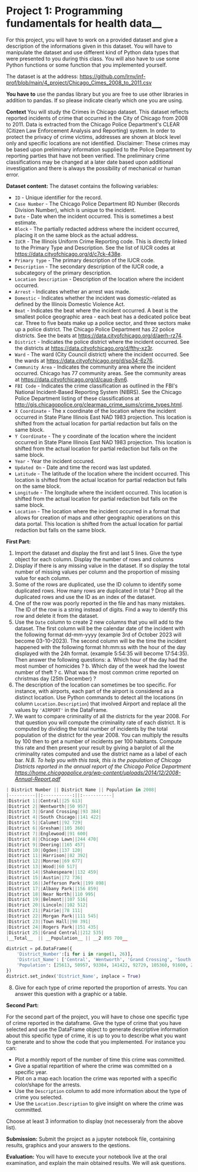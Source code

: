 # Project 1: Programming fundamentals for health data__

For this project, you will have to work on a provided dataset and give a description of the informations given in this dataset. You will have to manipulate the dataset and use different kind of Python data types that were presented to you during this class. You will also have to use some Python functions or some function that you implemented yourself.

The dataset is at the address: https://github.com/lrnv/inf-prof/blob/main/4_project/Chicago_Cimes_2008_to_2011.csv

**You have to** use the pandas library but you are free to use other libraries in addition to pandas. If so please indicate clearly which one you are using.

**Context** You will study the Crimes in Chicago dataset. This dataset reflects reported incidents of crime that occurred in the City of Chicago from 2008 to 2011. Data is extracted from the Chicago Police Department's CLEAR (Citizen Law Enforcement Analysis and Reporting) system. In order to protect the privacy of crime victims, addresses are shown at block level only and specific locations are not identified. Disclaimer: These crimes may be based upon preliminary information supplied to the Police Department by reporting parties that have not been verified. The preliminary crime classifications may be changed at a later date based upon additional investigation and there is always the possibility of mechanical or human error.

**Dataset content:** The dataset contains the following variables: 
*   `ID` - Unique identifier for the record.
*   `Case Number` - The Chicago Police Department RD Number (Records Division Number), which is unique to the incident.
*   `Date` - Date when the incident occurred. This is sometimes a best estimate.
*   `Block` - The partially redacted address where the incident occurred, placing it on the same block as the actual address.
*   `IUCR` - The Illinois Uniform Crime Reporting code. This is directly linked to the Primary Type and Description. See the list of IUCR codes at https://data.cityofchicago.org/d/c7ck-438e.
*   `Primary type` - The primary description of the IUCR code.
*   `Description` - The secondary description of the IUCR code, a subcategory of the primary description.
*   `Location Description` - Description of the location where the incident occurred.
*    `Arrest` - Indicates whether an arrest was made.
*    `Domestic` - Indicates whether the incident was domestic-related as defined by the Illinois Domestic Violence Act.
*   `Beat` - Indicates the beat where the incident occurred. A beat is the smallest police geographic area - each beat has a dedicated police beat car. Three to five beats make up a police sector, and three sectors make up a police district. The Chicago Police Department has 22 police districts. See the beats at https://data.cityofchicago.org/d/aerh-rz74.
*   `District` - Indicates the police district where the incident occurred. See the districts at https://data.cityofchicago.org/d/fthy-xz3r.
*   `Ward` - The ward (City Council district) where the incident occurred. See the wards at https://data.cityofchicago.org/d/sp34-6z76.
*   `Community Area` - Indicates the community area where the incident occurred. Chicago has 77 community areas. See the community areas at https://data.cityofchicago.org/d/cauq-8yn6.
*   `FBI Code` - Indicates the crime classification as outlined in the FBI's National Incident-Based Reporting System (NIBRS). See the Chicago Police Department listing of these classifications at http://gis.chicagopolice.org/clearmap_crime_sums/crime_types.html.
*   `X Coordinate` - The x coordinate of the location where the incident occurred in State Plane Illinois East NAD 1983 projection. This location is shifted from the actual location for partial redaction but falls on the same block.
*   `Y Coordinate` - The y coordinate of the location where the incident occurred in State Plane Illinois East NAD 1983 projection. This location is shifted from the actual location for partial redaction but falls on the same block.
*   `Year` - Year the incident occured.
*   `Updated On` - Date and time the record was last updated.
*   `Latitude` - The latitude of the location where the incident occurred. This location is shifted from the actual location for partial redaction but falls on the same block.
*   `Longitude` - The longitude where the incident occurred. This location is shifted from the actual location for partial redaction but falls on the same block.
*   `Location` - The location where the incident occurred in a format that allows for creation of maps and other geographic operations on this data portal. This location is shifted from the actual location for partial redaction but falls on the same block.


**First Part:**

1. Import the dataset and display the first and last 5 lines. Give the type object for each column. Display the number of rows and columns
2. Display if there is any missing value in the dataset. If so display the total number of missing values per column and the proportion of missing value for each column.
3. Some of the rows are duplicated, use the ID column to identify some duplicated rows. How many rows are duplicated in total ? Drop all the duplicated rows and use the ID as an index of the dataset.
4. One of the row was poorly reported in the file and has many mistakes. The ID of the row is a string instead of digits. Find a way to identify this row and delete it from the dataset.
5. Use the `Date` column to create 2 new columns that you will add to the dataset. The first column will be the calendar date of the incident with the following format dd-mm-yyyy (example 3rd of October 2023 will become 03-10-2023). The second column will be the time the incident happened with the following format hh:mm:ss with the hour of the day displayed with the 24h format. (example 5:54:35 will become 17:54:35). Then answer the following questions:
    a. Which hour of the day had the most number of homicides ?
    b. Which day of the week had the lowest number of theft ?
    c. What was the most common crime reported on christmas day (25th December) ?
6. The description of the location can sometimes be too specific. For instance,  with airports, each part of the airport is considered as a distinct location. Use Python commands to detect all the locations (in column `Location.Description`) that involved Airport and replace all the values by `'AIRPORT'` in the DataFrame.
7. We want to compare criminality of all the districts for the year 2008. For that question you will compute the criminality rate of each district. It is computed by dividing the total number of incidents by the total population of the district for the year 2008. You can multiply the results by 100 then to get a number of incidents per 100 habitants. Compute this rate and then present your result by giving a barplot of all the criminality rates computed and use the district name as a label of each bar. _N.B. To help you with this task, this is the population of Chicago Districts reported in the annual report of the Chicago Police Department https://home.chicagopolice.org/wp-content/uploads/2014/12/2008-Annual-Report.pdf_

```python
| District Number || District Name || Population in 2008|
|----------||:-----------:||:-----------|
|District 1||Central||25 613|
|District 2||Wentworth||50 957|
|District 3||Grand Crossing||93 384|
|District 4||South Chicago||141 422|
|District 5||Calumet||92 729|
|District 6||Gresham||105 360|
|District 7||Englewood||91 600|
|District 8||Chicago Lawn||244 470|
|District 9||Deering||165 457|
|District 10||Ogden||137 120|
|District 11||Harrison||82 392|
|District 12||Monroe||69 677|
|District 13||Wood||60 517|
|District 14||Shakespeare||132 459|
|District 15||Austin||72 736|
|District 16||Jefferson Park||199 898|
|District 17||Albany Park||156 859|
|District 18||Near North||110 995|
|District 19||Belmont||107 516|
|District 20||Lincoln||102 512|
|District 21||Pairie||78 111|
|District 22||Morgan Park||111 545|
|District 23||Town Hall||98 391|
|District 24||Rogers Park||151 435|
|District 25||Grand Central||212 535|
|__Total__  || __Population__ || __2 895 700__
```


```python
district = pd.DataFrame({
    'District_Number':[i for i in range(1, 26)],
    'District_Name': ['Central', 'Wentworth', 'Grand Crossing', 'South Chicago', 'Calumet', 'Gresham', 'Englewood', 'Chicago Lawn', 'Deering', 'Ogden', 'Harrison', 'Monroe', 'Wood', 'Shakespeare', 'Austin', 'Jefferson Park', 'Albany Park', 'Near North', 'Belmont', 'Lincoln', 'Prairie', 'Morgan Park', 'Town Hall', 'Rogers Park', 'Grand Central'],
    'Population': [25613, 50957, 93384, 141422, 92729, 105360, 91600, 244470, 165457, 137120, 82392, 69677, 60517, 132459, 72736, 199898, 156859, 110995, 107516, 102512, 78111, 111545, 98391, 151435, 212535]
})
district.set_index('District_Name', inplace = True)
```

8. Give for each type of crime reported the proportion of arrests. You can answer this question with a graphic or a table.

**Second Part:**

For the second part of the project, you will have to chose one specific type of crime reported in the dataframe. Give the type of crime that you have selected and use the DataFrame object to generate descriptive information about this specific type of crime, it is up to you to describe what you want to generate and to show the code that you implemented. For instance you can:

* Plot a monthly report of the number of time this crime was committed.
* Give a spatial repartition of where the crime was committed on a specific year.
* Plot on a map each location the crime was reported with a specific color/shape for the arrests.
* Use the `Description` column to add more information about the type of crime you selected.
* Use the `Location.Description` to give insight on where the crime was committed.

Choose at least 3 information to display (not necesseraly from the above list).

**Submission:** Submit the project as a jupyter notebook file, containing results, graphics and your answers to the qestions. 

**Evaluation:** You will have to execute your notebook live at the oral examination, and explain the main obtained results. We will ask questions. 
